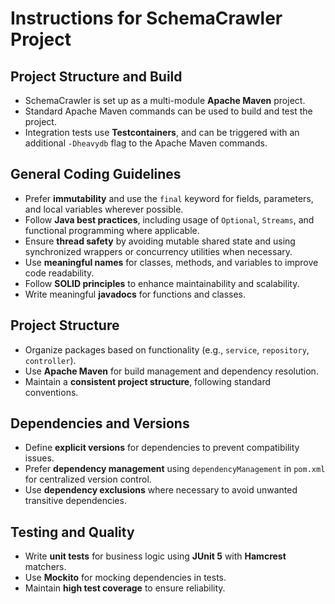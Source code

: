 # Instructions for SchemaCrawler Project

## Project Structure and Build
- SchemaCrawler is set up as a multi-module **Apache Maven** project.
- Standard Apache Maven commands can be used to build and test the project.
- Integration tests use **Testcontainers**, and can be triggered with an additional `-Dheavydb` flag to the Apache Maven commands.

## General Coding Guidelines
- Prefer **immutability** and use the `final` keyword for fields, parameters, and local variables wherever possible.
- Follow **Java best practices**, including usage of `Optional`, `Streams`, and functional programming where applicable.
- Ensure **thread safety** by avoiding mutable shared state and using synchronized wrappers or concurrency utilities when necessary.
- Use **meaningful names** for classes, methods, and variables to improve code readability.
- Follow **SOLID principles** to enhance maintainability and scalability.
- Write meaningful **javadocs** for functions and classes.

## Project Structure
- Organize packages based on functionality (e.g., `service`, `repository`, `controller`).
- Use **Apache Maven** for build management and dependency resolution.
- Maintain a **consistent project structure**, following standard conventions.

## Dependencies and Versions
- Define **explicit versions** for dependencies to prevent compatibility issues.
- Prefer **dependency management** using `dependencyManagement` in `pom.xml` for centralized version control.
- Use **dependency exclusions** where necessary to avoid unwanted transitive dependencies.

## Testing and Quality
- Write **unit tests** for business logic using **JUnit 5** with **Hamcrest** matchers.
- Use **Mockito** for mocking dependencies in tests.
- Maintain **high test coverage** to ensure reliability.
